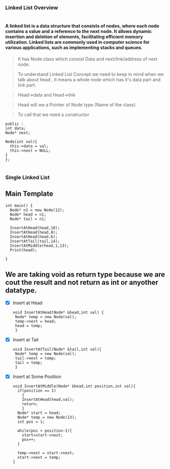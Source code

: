 ### Linked List Overview
#
#### A linked list is a data structure that consists of nodes, where each node contains a value and a reference to the next node. It allows dynamic insertion and deletion of elements, facilitating efficient memory utilization. Linked lists are commonly used in computer science for various applications, such as implementing stacks and queues. 

 > It has Node class which consist Data and next/link/address of next node.

 > To understand Linked List Concept we need to keep in mind when we talk about head , it means a whole node which has it's data part and link part.

 > Head->data and Head->link

 > Head will we a Pointer of Node type (Name of the class)

 > To call that we need a constructor

  ``` class Node{
public : 
  int data;
  Node* next;

  Node(int val){
    this->data = val;
    this->next = NULL;
  }
};
```
#
### Single Linked List

## Main Template
```
int main() {
  Node* n1 = new Node(12);
  Node* head = n1;
  Node* tail = n1;
  
  InsertAtHead(head,10);
  InsertAtHead(head,8);
  InsertAtHead(head,6);
  InsertAtTail(tail,14);
  InsertAtMiddle(head,1,13);
  Print(head);
  
} 
```
## We are taking void as return type because we are cout the result and not return as int or anyother datatype.

 - [x] Insert at Head
   ```
   void InsertAtHead(Node* &head,int val) {
    Node* temp = new Node(val);
    temp->next = head;
    head = temp;
    }
   ```

 - [x] Insert at Tail
   ```
   void InsertAtTail(Node* &tail,int val){
    Node* temp = new Node(val);
    tail->next = temp;
    tail = temp;
    }
   ```

  - [x] Insert at Some Position
    ```
    void InsertAtMiddle(Node* &head,int position,int val){
      if(position == 1)
        {
        InsertAtHead(head,val);
        return;
        }
      Node* start = head;
      Node* temp = new Node(13);
      int pos = 1;
  
      while(pos < position-1){
        start=start->next;
        pos++;
      }

      temp->next = start->next;
      start->next = temp;
    }
    ``` 
      

  
    
